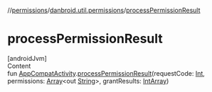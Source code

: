 //[permissions](../index.md)/[danbroid.util.permissions](index.md)/[processPermissionResult](process-permission-result.md)



# processPermissionResult  
[androidJvm]  
Content  
fun [AppCompatActivity](https://developer.android.com/reference/kotlin/androidx/appcompat/app/AppCompatActivity.html).[processPermissionResult](process-permission-result.md)(requestCode: [Int](https://kotlinlang.org/api/latest/jvm/stdlib/kotlin/-int/index.html), permissions: [Array](https://kotlinlang.org/api/latest/jvm/stdlib/kotlin/-array/index.html)<out [String](https://kotlinlang.org/api/latest/jvm/stdlib/kotlin/-string/index.html)>, grantResults: [IntArray](https://kotlinlang.org/api/latest/jvm/stdlib/kotlin/-int-array/index.html))  



